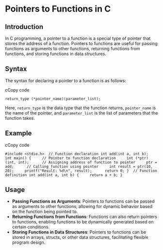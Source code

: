 # Pointers to Functions in C

## Introduction

In C programming, a pointer to a function is a special type of pointer that stores the address of a function. Pointers to functions are useful for passing functions as arguments to other functions, returning functions from functions, and storing functions in data structures.

## Syntax

The syntax for declaring a pointer to a function is as follows:

cCopy code

`return_type (*pointer_name)(parameter_list);`

Here, `return_type` is the data type that the function returns, `pointer_name` is the name of the pointer, and `parameter_list` is the list of parameters that the function takes.

## Example

cCopy code

`#include <stdio.h>  // Function declaration int add(int a, int b);  int main() {     // Pointer to function declaration     int (*ptr)(int, int);      // Assigning address of function to pointer     ptr = add;      // Calling function using pointer     int result = ptr(10, 20);     printf("Result: %d\n", result);      return 0; }  // Function definition int add(int a, int b) {     return a + b; }`

## Usage

- **Passing Functions as Arguments**: Pointers to functions can be passed as arguments to other functions, allowing for dynamic behavior based on the function being pointed to.
- **Returning Functions from Functions**: Functions can also return pointers to functions, enabling functions to be dynamically generated based on certain conditions.
- **Storing Functions in Data Structures**: Pointers to functions can be stored in arrays, structs, or other data structures, facilitating flexible program design.